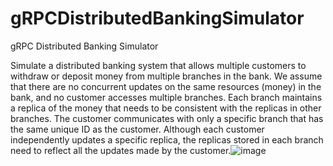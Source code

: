 # gRPCDistributedBankingSimulator
gRPC Distributed Banking Simulator

Simulate a distributed banking system that allows multiple customers to withdraw or deposit money from multiple branches in the bank. We assume that there are no concurrent updates on the same resources (money) in the bank, and no customer accesses multiple branches. Each branch maintains a replica of the money that needs to be consistent with the replicas in other branches. The customer communicates with only a specific branch that has the same unique ID as the customer. Although each customer independently updates a specific replica, the replicas stored in each branch need to reflect all the updates made by the customer.![image](https://user-images.githubusercontent.com/43856967/198839194-a717d43c-1e29-49b2-8aa0-578c9d3134d2.png)

